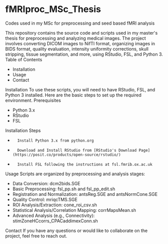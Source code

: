 # fMRIproc_MSc_Thesis
Codes used in my MSc for preprocessing and seed based fMRI analysis

This repository contains the source code and scripts used in my master's thesis for preprocessing and analyzing medical images. The project involves converting DICOM images to NifTI format, organizing images in BIDS format, quality evaluation, intensity uniformity corrections, skull stripping, tissue segmentation, and more, using RStudio, FSL, and Python 3.
Table of Contents
* Installation
* Usage
* Contact
  
Installation
To use these scripts, you will need to have RStudio, FSL, and Python 3 installed. Here are the basic steps to set up the required environment.
Prerequisites
* Python 3.x
* RStudio
* FSL
  
Installation Steps
* 		Install Python 3.x from python.org
* 		Download and Install RStudio from [RStudio's Download Page](https://posit.co/products/open-source/rstudio/)
* 		Install FSL following the instructions at fsl.fmrib.ox.ac.uk
  
Usage
Scripts are organized by preprocessing and analysis stages:
*    Data Conversion: dcm2bids.SGE
*    Basic Preprocessing: fsl_pp.sh and fsl_pp_edit.sh
*    Registration and Normalization: antsReg.SGE and antsNormCone.SGE
*    Quality Control: mriqcTMS.SGE
*    ROI Analysis/Extraction: cone_roi_csv.sh
*    Statistical Analysis/Correlation Mapping: corrMapsMean.sh
*    Advanced Analysis (e.g., Connectivity): stimZoneHCcorrs_CPACaddimexConn.sh
  
Contact
If you have any questions or would like to collaborate on the project, feel free to reach out.
